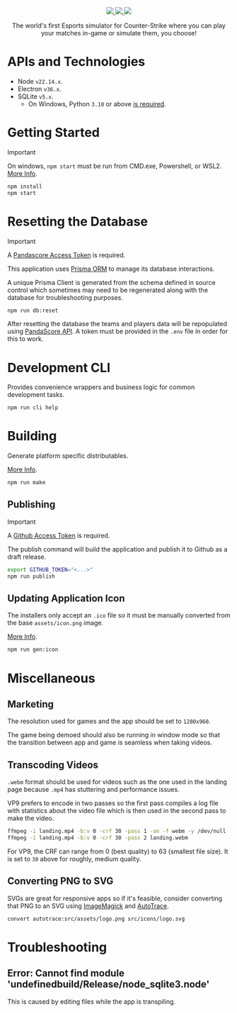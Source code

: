 <div align="center">
  <p>
    <a href="https://discord.gg/ZaEwHfDD5N" target="_blank">
      <img src="https://img.shields.io/discord/1296858234853789826?style=for-the-badge&label=Discord&logo=discord&logoColor=white" />
    </a>
    <a href="https://playliga.gg/#/#download" target="_blank">
      <img src="https://img.shields.io/badge/download-latest-salmon?style=for-the-badge&logo=github" />
    </a>
    <a href="https://github.com/playliga/prototype/milestones" target="_blank">
      <img src="https://img.shields.io/badge/view_the-roadmap-blue?style=for-the-badge&logo=rocket&logoColor=white" />
    </a>
  </p>
  <p>The world's first Esports simulator for Counter-Strike where you can play your matches in-game or simulate them, you choose!</p>
</div>

# APIs and Technologies

- Node `v22.14.x`.
- Electron `v36.x`.
- SQLite `v5.x`.
  - On Windows, Python `3.10` or above [is required](https://github.com/nodejs/node-gyp#on-windows).

# Getting Started

> [!IMPORTANT]
> On windows, `npm start` must be run from CMD.exe, Powershell, or WSL2. [More Info](https://www.electronforge.io/templates/typescript-+-webpack-template).

```bash
npm install
npm start
```

# Resetting the Database

> [!IMPORTANT]
> A [Pandascore Access Token](https://app.pandascore.co/dashboard/main) is required.

This application uses [Prisma ORM](https://www.prisma.io/) to manage its database interactions.

A unique Prisma Client is generated from the schema defined in source control which sometimes may need to be regenerated along with the database for troubleshooting purposes.

```bash
npm run db:reset
```

After resetting the database the teams and players data will be repopulated using [PandaScore API](https://pandascore.co). A token must be provided in the `.env` file in order for this to work.

# Development CLI

Provides convenience wrappers and business logic for common development tasks.

```bash
npm run cli help
```

# Building

Generate platform specific distributables.

[More Info](https://www.electronforge.io/config/makers).

```bash
npm run make
```

## Publishing

> [!IMPORTANT]
> A [Github Access Token](https://github.com/settings/tokens) is required.

The publish command will build the application and publish it to Github as a draft release.

```bash
export GITHUB_TOKEN="<...>"
npm run publish
```

## Updating Application Icon

The installers only accept an `.ico` file so it must be manually converted from the base `assets/icon.png` image.

[More Info](https://www.electronforge.io/guides/create-and-add-icons#configuring-installer-icons).

```bash
npm run gen:icon
```

# Miscellaneous

## Marketing

The resolution used for games and the app should be set to `1280x960`.

The game being demoed should also be running in window mode so that the transition between app and game is seamless when taking videos.

## Transcoding Videos

`.webm` format should be used for videos such as the one used in the landing page because `.mp4` has stuttering and performance issues.

VP9 prefers to encode in two passes so the first pass compiles a log file with statistics about the video file which is then used in the second pass to make the video.

```bash
ffmpeg -i landing.mp4 -b:v 0 -crf 30 -pass 1 -an -f webm -y /dev/null
ffmpeg -i landing.mp4 -b:v 0 -crf 30 -pass 2 landing.webm
```

For VP9, the CRF can range from 0 (best quality) to 63 (smallest file size). It is set to `30` above for roughly, medium quality.

## Converting PNG to SVG

SVGs are great for responsive apps so if it's feasible, consider converting that PNG to an SVG using [ImageMagick](http://www.imagemagick.org/Usage/draw/#svg_output) and [AutoTrace](https://github.com/autotrace/autotrace).

```bash
convert autotrace:src/assets/logo.png src/icons/logo.svg
```

# Troubleshooting

## Error: Cannot find module 'undefinedbuild/Release/node_sqlite3.node'

This is caused by editing files while the app is transpiling.
